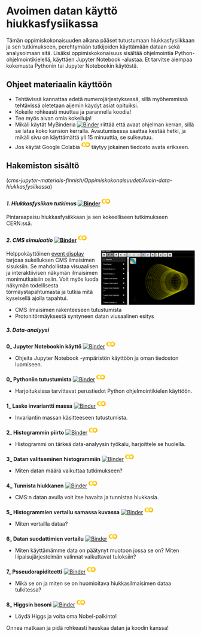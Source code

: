 # Avoimen datan käyttö hiukkasfysiikassa

Tämän oppimiskokonaisuuden aikana pääset tutustumaan hiukkasfysiikkaan ja sen tutkimukseen, perehtymään tutkijoiden käyttämään dataan sekä analysoimaan sitä. Lisäksi oppimiskokonaisuus sisältää ohjelmointia Python-ohjelmointikielellä, käyttäen Jupyter Notebook -alustaa. Et tarvitse aiempaa kokemusta Pythonin tai Jupyter Notebookin käytöstä.

## Ohjeet materiaalin käyttöön
- Tehtävissä kannattaa edetä numerojärjestyksessä, sillä myöhemmissä tehtävissä oletetaan aijemin käydyt asiat opituiksi.
- Kokeile rohkeasti muuttaa ja parannella koodia!
- Tee myös aivan omia kokeiluja!
- Mikäli käytät MyBinderia [![Binder](https://mybinder.org/badge.svg)](https://mybinder.org/v2/gh/cms-opendata-education/cms-jupyter-materials-finnish/master) riittää että avaat ohjelman kerran, sillä se lataa koko kansion kerralla. Avautumisessa saattaa kestää hetki, ja mikäli sivu on käyttämättä yli 15 minuuttia, se sulkeutuu.
- Jos käytät Google Colabia [![Colaboratory](https://github.com/cms-opendata-education/cms-jupyter-materials-finnish/blob/master/Kuvat/colab_icon.png?raw=true)](https://colab.research.google.com/notebooks/welcome.ipynb#recent=true) täytyy jokainen tiedosto avata erikseen. 


## Hakemiston sisältö
(_cms-jupyter-materials-finnish/Oppimiskokonaisuudet/Avoin-data-hiukkasfysiikassa_)
#### *1. Hiukkasfysiikan tutkimus* [![Binder](https://mybinder.org/badge.svg)](https://mybinder.org/v2/gh/cms-opendata-education/cms-jupyter-materials-finnish/master?filepath=Oppimiskokonaisuudet%2FAvoin-data-hiukkasfysiikassa%2F1_Hiukkasfysiikan%20tutkimus.ipynb) [![Colaboratory](https://github.com/cms-opendata-education/cms-jupyter-materials-finnish/blob/master/Kuvat/colab_icon.png?raw=true)](https://colab.research.google.com/github/cms-opendata-education/cms-jupyter-materials-finnish/blob/master/Oppimiskokonaisuudet/Avoin-data-hiukkasfysiikassa/1_Hiukkasfysiikan%20tutkimus.ipynb)


Pintaraapaisu hiukkasfysiikkaan ja sen kokeelliseen tutkimukseen CERN:ssä.
#### *2. CMS simulaatio*  [![Binder](https://mybinder.org/badge.svg)](https://mybinder.org/v2/gh/cms-opendata-education/cms-jupyter-materials-finnish/master?filepath=Oppimiskokonaisuudet%2FAvoin-data-hiukkasfysiikassa%2F2_cms-simulaatio.ipynb) [![Colaboratory](https://github.com/cms-opendata-education/cms-jupyter-materials-finnish/blob/master/Kuvat/colab_icon.png?raw=true)](https://colab.research.google.com/github/cms-opendata-education/cms-jupyter-materials-finnish/blob/master/Oppimiskokonaisuudet/Avoin-data-hiukkasfysiikassa/2_cms-simulaatio.ipynb)
 <img src="https://github.com/cms-opendata-education/cms-jupyter-materials-finnish/blob/master/Kuvat/EventDisplay_aloitus.PNG?raw=true"  align="right" width="250px" title="Event display mahdollistaa autenttisen datan tarkastelun visuaalisessa muodossa.">
 
Helppokäyttöinen [event display](http://opendata.cern.ch/visualise/events/CMS) tarjoaa sukelluksen CMS ilmaisimen sisuksiin. Se mahdollistaa visuaalisen ja interaktiivisen näkymän ilmaisimen monimutkaisiin osiin. Voit myös luoda näkymän todellisesta törmäystapahtumasta ja tutkia mitä kyseisellä ajolla tapahtui.
- CMS ilmaisimen rakenteeseen tutustumista
- Protonitörmäyksestä syntyneen datan viusaalinen esitys

#### *3. Data-analyysi*
**0_  Jupyter Notebookin käyttö**  [![Binder](https://mybinder.org/badge.svg)](https://mybinder.org/v2/gh/cms-opendata-education/cms-jupyter-materials-finnish/master?filepath=Oppimiskokonaisuudet%2FAvoin-data-hiukkasfysiikassa%2F3_Data-analyysi%2F0_Jupyter_Notebook-tutorial.ipynb) [![Colaboratory](https://github.com/cms-opendata-education/cms-jupyter-materials-finnish/blob/master/Kuvat/colab_icon.png?raw=true)](https://colab.research.google.com/github/cms-opendata-education/cms-jupyter-materials-finnish/blob/master/Oppimiskokonaisuudet/Avoin-data-hiukkasfysiikassa/3_Data-analyysi/0_Jupyter_Notebook-tutorial.ipynb)
 - Ohjeita Jupyter Notebook -ympäristön käyttöön ja oman tiedoston luomiseen.
   
**0_  Pythoniin tutustumista**  [![Binder](https://mybinder.org/badge.svg)](https://mybinder.org/v2/gh/cms-opendata-education/cms-jupyter-materials-finnish/master?filepath=Oppimiskokonaisuudet%2FAvoin-data-hiukkasfysiikassa%2F3_Data-analyysi%2F0_Python-tutorial.ipynb) [![Colaboratory](https://github.com/cms-opendata-education/cms-jupyter-materials-finnish/blob/master/Kuvat/colab_icon.png?raw=true)](https://colab.research.google.com/github/cms-opendata-education/cms-jupyter-materials-finnish/blob/master/Oppimiskokonaisuudet/Avoin-data-hiukkasfysiikassa/3_Data-analyysi/0_Python-tutorial.ipynb)
 - Harjoituksissa tarvittavat perustiedot Python ohjelmointikielen käyttöön.
   
**1_ Laske invariantti massa**  [![Binder](https://mybinder.org/badge.svg)](https://mybinder.org/v2/gh/cms-opendata-education/cms-jupyter-materials-finnish/master?filepath=Oppimiskokonaisuudet%2FAvoin-data-hiukkasfysiikassa%2F3_Data-analyysi%2F1_Laske-invariantti-massa.ipynb) [![Colaboratory](https://github.com/cms-opendata-education/cms-jupyter-materials-finnish/blob/master/Kuvat/colab_icon.png?raw=true)](https://colab.research.google.com/github/cms-opendata-education/cms-jupyter-materials-finnish/blob/master/Oppimiskokonaisuudet/Avoin-data-hiukkasfysiikassa/3_Data-analyysi/1_Laske-invariantti-massa.ipynb)
- Invariantin massan käsitteeseen tutustumista.

**2_ Histogrammin piirto** [![Binder](https://mybinder.org/badge.svg)](https://mybinder.org/v2/gh/cms-opendata-education/cms-jupyter-materials-finnish/master?filepath=Oppimiskokonaisuudet%2FAvoin-data-hiukkasfysiikassa%2F3_Data-analyysi%2F2_histogrammin-piirto.ipynb) [![Colaboratory](https://github.com/cms-opendata-education/cms-jupyter-materials-finnish/blob/master/Kuvat/colab_icon.png?raw=true)](https://colab.research.google.com/github/cms-opendata-education/cms-jupyter-materials-finnish/blob/master/Oppimiskokonaisuudet/Avoin-data-hiukkasfysiikassa/3_Data-analyysi/2_histogrammin-piirto.ipynb)
- Histogrammi on tärkeä data-analyysin työkalu, harjoittele se huolella.

**3_ Datan valitseminen histogrammiin** [![Binder](https://mybinder.org/badge.svg)](https://mybinder.org/v2/gh/cms-opendata-education/cms-jupyter-materials-finnish/master?filepath=Oppimiskokonaisuudet%2FAvoin-data-hiukkasfysiikassa%2F3_Data-analyysi%2F3_Datan_valitseminen_histogrammiin.ipynb) [![Colaboratory](https://github.com/cms-opendata-education/cms-jupyter-materials-finnish/blob/master/Kuvat/colab_icon.png?raw=true)](https://colab.research.google.com/github/cms-opendata-education/cms-jupyter-materials-finnish/blob/master/Oppimiskokonaisuudet/Avoin-data-hiukkasfysiikassa/3_Data-analyysi/3_Datan_valitseminen_histogrammiin.ipynb)
- Miten datan määrä vaikuttaa tutkimukseen?

**4_ Tunnista hiukkanen** [![Binder](https://mybinder.org/badge.svg)](https://mybinder.org/v2/gh/cms-opendata-education/cms-jupyter-materials-finnish/master?filepath=Oppimiskokonaisuudet%2FAvoin-data-hiukkasfysiikassa%2F3_Data-analyysi%2F4_Tunnista_hiukkanen.ipynb) [![Colaboratory](https://github.com/cms-opendata-education/cms-jupyter-materials-finnish/blob/master/Kuvat/colab_icon.png?raw=true)](https://colab.research.google.com/github/cms-opendata-education/cms-jupyter-materials-finnish/blob/master/Oppimiskokonaisuudet/Avoin-data-hiukkasfysiikassa/3_Data-analyysi/4_Tunnista_hiukkanen.ipynb)
- CMS:n datan avulla voit itse havaita ja tunnistaa hiukkasia.

**5_ Histogrammien vertailu samassa kuvassa** [![Binder](https://mybinder.org/badge.svg)](https://mybinder.org/v2/gh/cms-opendata-education/cms-jupyter-materials-finnish/master?filepath=Oppimiskokonaisuudet%2FAvoin-data-hiukkasfysiikassa%2F3_Data-analyysi%2F5_Histogrammien-vertailu-samassa-kuvassa.ipynb) [![Colaboratory](https://github.com/cms-opendata-education/cms-jupyter-materials-finnish/blob/master/Kuvat/colab_icon.png?raw=true)](https://colab.research.google.com/github/cms-opendata-education/cms-jupyter-materials-finnish/blob/master/Oppimiskokonaisuudet/Avoin-data-hiukkasfysiikassa/3_Data-analyysi/5_Histogrammien-vertailu-samassa-kuvassa.ipynb) 
- Miten vertailla dataa?

**6_ Datan suodattimien vertailu** [![Binder](https://mybinder.org/badge.svg)](https://mybinder.org/v2/gh/cms-opendata-education/cms-jupyter-materials-finnish/master?filepath=Oppimiskokonaisuudet%2FAvoin-data-hiukkasfysiikassa%2F3_Data-analyysi%2F6_Datan-suodattimien-vertailu.ipynb) [![Colaboratory](https://github.com/cms-opendata-education/cms-jupyter-materials-finnish/blob/master/Kuvat/colab_icon.png?raw=true)](https://colab.research.google.com/github/cms-opendata-education/cms-jupyter-materials-finnish/blob/master/Oppimiskokonaisuudet/Avoin-data-hiukkasfysiikassa/3_Data-analyysi/6_Datan-suodattimien-vertailu.ipynb)
- Miten käyttämämme data on päätynyt muotoon jossa se on? Miten liipaisujärjestelmän valinnat vaikuttavat tuloksiin?

**7_ Psseudorapiditeetti** [![Binder](https://mybinder.org/badge.svg)](https://mybinder.org/v2/gh/cms-opendata-education/cms-jupyter-materials-finnish/master?filepath=Oppimiskokonaisuudet%2FAvoin-data-hiukkasfysiikassa%2F3_Data-analyysi%2F7_Pseudorapiditeetti.ipynb) [![Colaboratory](https://github.com/cms-opendata-education/cms-jupyter-materials-finnish/blob/master/Kuvat/colab_icon.png?raw=true)](https://colab.research.google.com/github/cms-opendata-education/cms-jupyter-materials-finnish/blob/master/Oppimiskokonaisuudet/Avoin-data-hiukkasfysiikassa/3_Data-analyysi/7_Pseudorapiditeetti.ipynb)
- Mikä se on ja miten se on huomioitava hiukkasilmaisimen dataa tulkitessa?

**8_ Higgsin bosoni**  [![Binder](https://mybinder.org/badge.svg)](https://mybinder.org/v2/gh/cms-opendata-education/cms-jupyter-materials-finnish/master?filepath=Oppimiskokonaisuudet%2FAvoin-data-hiukkasfysiikassa%2F3_Data-analyysi%2F8_Higgsin_bosoni.ipynb) [![Colaboratory](https://github.com/cms-opendata-education/cms-jupyter-materials-finnish/blob/master/Kuvat/colab_icon.png?raw=true)](https://colab.research.google.com/github/cms-opendata-education/cms-jupyter-materials-finnish/blob/master/Oppimiskokonaisuudet/Avoin-data-hiukkasfysiikassa/3_Data-analyysi/8_Higgsin_bosoni.ipynb)
- Löydä Higgs ja voita oma Nobel-palkinto!

Onnea matkaan ja pidä rohkeasti hauskaa datan ja koodin kanssa!
